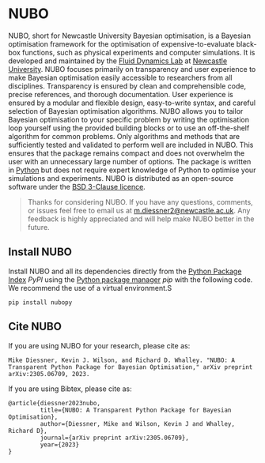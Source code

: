 # NUBO

NUBO, short for Newcastle University Bayesian optimisation, is a Bayesian
optimisation framework for the optimisation of expensive-to-evaluate black-box
functions, such as physical experiments and computer simulations. It is
developed and maintained by the
[Fluid Dynamics Lab](https://www.experimental-fluid-dynamics.com) at
[Newcastle University](https://www.ncl.ac.uk). NUBO focuses primarily on
transparency and user experience to make Bayesian optimisation easily
accessible to researchers from all disciplines. Transparency is ensured by
clean and comprehensible code, precise references, and thorough documentation.
User experience is ensured by a modular and flexible design, easy-to-write
syntax, and careful selection of Bayesian optimisation algorithms. NUBO allows
you to tailor Bayesian optimisation to your specific problem by writing the
optimisation loop yourself using the provided building blocks or to use an
off-the-shelf algorithm for common problems. Only algorithms and methods that
are sufficiently tested and validated to perform well are included in NUBO. This
ensures that the package remains compact and does not overwhelm the user with an
unnecessary large number of options. The package is written in
[Python](https://www.python.org) but does not require expert knowledge of Python
to optimise your simulations and experiments. NUBO is distributed as an
open-source software under the [BSD 3-Clause licence](https://joinup.ec.europa.eu/licence/bsd-3-clause-new-or-revised-license).

 > Thanks for considering NUBO. If you have any questions, comments, or issues
 > feel free to email us at m.diessner2@newcastle.ac.uk. Any feedback is highly
 > appreciated and will help make NUBO better in the future.

## Install NUBO

Install NUBO and all its dependencies directly from the
[Python Package Index](https://pypi.org) *PyPI* using the
[Python package manager](https://pip.pypa.io/en/latest/) *pip* with the
following code. We recommend the use of a virtual environment.S

    pip install nubopy

## Cite NUBO

If you are using NUBO for your research, please cite as:

    Mike Diessner, Kevin J. Wilson, and Richard D. Whalley. "NUBO: A Transparent Python Package for Bayesian Optimisation," arXiv preprint arXiv:2305.06709, 2023.

If you are using Bibtex, please cite as:

```
@article{diessner2023nubo,
         title={NUBO: A Transparent Python Package for Bayesian Optimisation},
         author={Diessner, Mike and Wilson, Kevin J and Whalley, Richard D},
         journal={arXiv preprint arXiv:2305.06709},
         year={2023}
}
```
